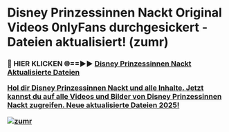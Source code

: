 # Disney Prinzessinnen Nackt Original Videos 0nlyFans durchgesickert - Dateien aktualisiert! (zumr)

<h3>🔴 HIER KLICKEN 🌐==►► <a href="https://tinyurl.com/h6vf6nb8" rel="nofollow">Disney Prinzessinnen Nackt Aktualisierte Dateien

Hol dir Disney Prinzessinnen Nackt und alle Inhalte. Jetzt kannst du auf alle Videos und Bilder von Disney Prinzessinnen Nackt zugreifen. Neue aktualisierte Dateien 2025!

[![zumr](https://i.imgur.com/sD4kR3V.gif)](https://tinyurl.com/h6vf6nb8)
